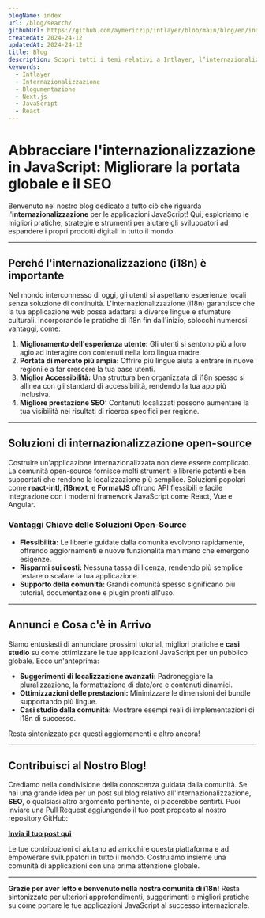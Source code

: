 ```yaml
---
blogName: index
url: /blog/search/
githubUrl: https://github.com/aymericzip/intlayer/blob/main/blog/en/index.md
createdAt: 2024-24-12
updatedAt: 2024-24-12
title: Blog
description: Scopri tutti i temi relativi a Intlayer, l’internazionalizzazione e altro
keywords:
  - Intlayer
  - Internazionalizzazione
  - Blogumentazione
  - Next.js
  - JavaScript
  - React
---
```


# Abbracciare l'internazionalizzazione in JavaScript: Migliorare la portata globale e il SEO

Benvenuto nel nostro blog dedicato a tutto ciò che riguarda l'**internazionalizzazione** per le applicazioni JavaScript! Qui, esploriamo le migliori pratiche, strategie e strumenti per aiutare gli sviluppatori ad espandere i propri prodotti digitali in tutto il mondo.

---

## Perché l'internazionalizzazione (i18n) è importante

Nel mondo interconnesso di oggi, gli utenti si aspettano esperienze locali senza soluzione di continuità. L'internazionalizzazione (i18n) garantisce che la tua applicazione web possa adattarsi a diverse lingue e sfumature culturali. Incorporando le pratiche di i18n fin dall'inizio, sblocchi numerosi vantaggi, come:

1. **Miglioramento dell'esperienza utente:** Gli utenti si sentono più a loro agio ad interagire con contenuti nella loro lingua madre.
2. **Portata di mercato più ampia:** Offrire più lingue aiuta a entrare in nuove regioni e a far crescere la tua base utenti.
3. **Miglior Accessibilità:** Una struttura ben organizzata di i18n spesso si allinea con gli standard di accessibilità, rendendo la tua app più inclusiva.
4. **Migliore prestazione SEO:** Contenuti localizzati possono aumentare la tua visibilità nei risultati di ricerca specifici per regione.

---

## Soluzioni di internazionalizzazione open-source

Costruire un'applicazione internazionalizzata non deve essere complicato. La comunità open-source fornisce molti strumenti e librerie potenti e ben supportati che rendono la localizzazione più semplice. Soluzioni popolari come **react-intl**, **i18next**, e **FormatJS** offrono API flessibili e facile integrazione con i moderni framework JavaScript come React, Vue e Angular.

### Vantaggi Chiave delle Soluzioni Open-Source

- **Flessibilità:** Le librerie guidate dalla comunità evolvono rapidamente, offrendo aggiornamenti e nuove funzionalità man mano che emergono esigenze.
- **Risparmi sui costi:** Nessuna tassa di licenza, rendendo più semplice testare o scalare la tua applicazione.
- **Supporto della comunità:** Grandi comunità spesso significano più tutorial, documentazione e plugin pronti all'uso.

---

## Annunci e Cosa c'è in Arrivo

Siamo entusiasti di annunciare prossimi tutorial, migliori pratiche e **casi studio** su come ottimizzare le tue applicazioni JavaScript per un pubblico globale. Ecco un'anteprima:

- **Suggerimenti di localizzazione avanzati:** Padroneggiare la pluralizzazione, la formattazione di date/ore e contenuti dinamici.
- **Ottimizzazioni delle prestazioni:** Minimizzare le dimensioni dei bundle supportando più lingue.
- **Casi studio dalla comunità:** Mostrare esempi reali di implementazioni di i18n di successo.

Resta sintonizzato per questi aggiornamenti e altro ancora!

---

## Contribuisci al Nostro Blog!

Crediamo nella condivisione della conoscenza guidata dalla comunità. Se hai una grande idea per un post sul blog relativo all'internazionalizzazione, **SEO**, o qualsiasi altro argomento pertinente, ci piacerebbe sentirti. Puoi inviare una Pull Request aggiungendo il tuo post proposto al nostro repository GitHub:

[**Invia il tuo post qui**](https://github.com/aymericzip/intlayer/blob/main/blog)

Le tue contribuzioni ci aiutano ad arricchire questa piattaforma e ad empowerare sviluppatori in tutto il mondo. Costruiamo insieme una comunità di applicazioni con una prima attenzione globale.

---

**Grazie per aver letto e benvenuto nella nostra comunità di i18n!** Resta sintonizzato per ulteriori approfondimenti, suggerimenti e migliori pratiche su come portare le tue applicazioni JavaScript al successo internazionale.
